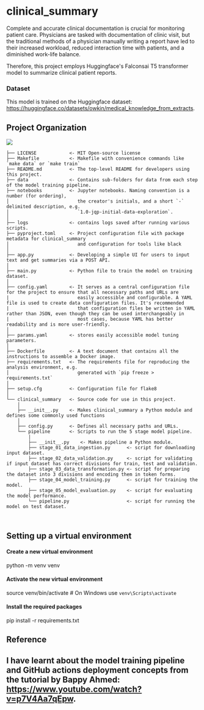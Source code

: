 # clinical_summary
Complete and accurate clinical documentation is crucial for monitoring patient care. Physicians are tasked with documentation of clinic visit, but the traditional methods of a physician manually writing a report have led to their increased workload, reduced interaction time with patients, and a diminished work-life balance.

Therefore, this project employs Huggingface's Falconsai T5 transformer model to summarize clinical patient reports.

### Dataset
This model is trained on the Huggingface dataset: https://huggingface.co/datasets/owkin/medical_knowledge_from_extracts.

## Project Organization
<a target="_blank" href="https://cookiecutter-data-science.drivendata.org/">
    <img src="https://img.shields.io/badge/CCDS-Project%20template-328F97?logo=cookiecutter" />
</a>

```
├── LICENSE            <- MIT Open-source license
├── Makefile           <- Makefile with convenience commands like `make data` or `make train`
├── README.md          <- The top-level README for developers using this project.
├── data               <- Contains sub-folders for data from each step of the model training pipeline.
├── notebooks          <- Jupyter notebooks. Naming convention is a number (for ordering),
│                         the creator's initials, and a short `-` delimited description, e.g.
│                         `1.0-jqp-initial-data-exploration`.
│
├── logs               <- contains logs saved after running various scripts.
├── pyproject.toml     <- Project configuration file with package metadata for clinical_summary
│                         and configuration for tools like black
│
├── app.py             <- Developing a simple UI for users to input text and get summaries via a POST API.
│
├── main.py            <- Python file to train the model on training dataset.
│
├── config.yaml        <- It serves as a central configuration file for the project to ensure that all necessary paths and URLs are
|                         easily accessible and configurable. A YAML file is used to create data configuration files. It's recommended 
|                         that configuration files be written in YAML rather than JSON, even though they can be used interchangeably in
|                         most cases, because YAML has better readability and is more user-friendly.
│
├── params.yaml        <- stores easily accessible model tuning parameters.
│
├── Dockerfile         <- A text document that contains all the instructions to assemble a Docker image.
├── requirements.txt   <- The requirements file for reproducing the analysis environment, e.g.
│                         generated with `pip freeze > requirements.txt`
│
├── setup.cfg          <- Configuration file for flake8
│
└── clinical_summary   <- Source code for use in this project.
    │
    ├── __init__.py    <- Makes clinical_summary a Python module and defines some commonly used functions
    │
    ├── config.py      <- Defines all necessary paths and URLs.
    └── pipeline       <- Scripts to run the 5 stage model pipeline.
        |
        ├── __init__.py    <- Makes pipeline a Python module.
        ├── stage_01_data_ingestion.py      <- script for downloading input dataset.
        ├── stage_02_data_validation.py     <- script for validating if input dataset has correct divisions for train, test and validation.
        ├── stage_03_data_transformation.py <- script for preparing the dataset into 3 divisions and encoding them in token forms.
        ├── stage_04_model_training.py      <- script for training the model.
        ├── stage_05_model_evaluation.py    <- script for evaluating the model performance. 
        └── pipeline.py                     <- script for running the model on test dataset. 

 

```
## Setting up a virtual environment
#### Create a new virtual environment
python -m venv venv

#### Activate the new virtual environment
source venv/bin/activate  # On Windows use `venv\Scripts\activate`

#### Install the required packages
pip install -r requirements.txt


## Reference
I have learnt about the model training pipeline and GitHub actions deployment concepts from the tutorial by Bappy Ahmed: https://www.youtube.com/watch?v=p7V4Aa7qEpw.
--------

